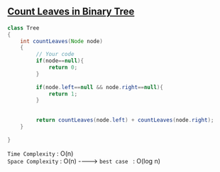 ## [Count Leaves in Binary Tree](https://www.geeksforgeeks.org/problems/count-leaves-in-binary-tree/1?page=1&difficulty%5B%5D=-1&category%5B%5D=Tree&sortBy=submissions)

```java
class Tree
{
    int countLeaves(Node node) 
    {
         // Your code  
         if(node==null){
             return 0;
         }
         
         if(node.left==null && node.right==null){
             return 1;
         }
         
         
         return countLeaves(node.left) + countLeaves(node.right);
    }
   
}
```

`Time Complexity` : O(n) <br>
`Space Complexity` : O(n)  ----> `best case ` : O(log n)
